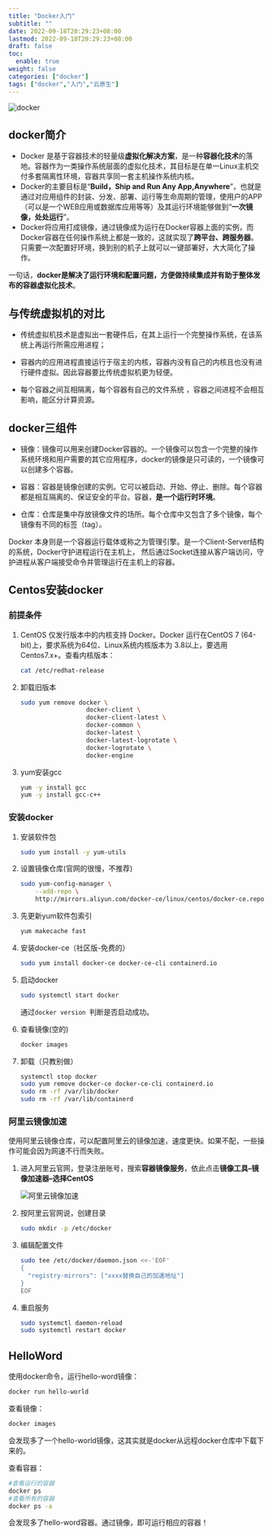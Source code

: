 ```yaml
---
title: "Docker入门"
subtitle: ""
date: 2022-09-18T20:29:23+08:00
lastmod: 2022-09-18T20:29:23+08:00
draft: false
toc:
  enable: true
weight: false
categories: ["docker"]
tags: ["docker","入门","云原生"]
---
```


![docker](/docker安装/docker01.png)

## docker简介                                                                 

- Docker 是基于容器技术的轻量级**虚拟化解决方案**，是一种**容器化技术**的落地。容器作为一类操作系统层面的虚拟化技术，其目标是在单一Linux主机交付多套隔离性环境，容器共享同一套主机操作系统内核。
- Docker的主要目标是“**Build，Ship and Run Any App,Anywhere**”，也就是通过对应用组件的封装、分发、部署、运行等生命周期的管理，使用户的APP（可以是一个WEB应用或数据库应用等等）及其运行环境能够做到“**一次镜像，处处运行**”。
- Docker将应用打成镜像，通过镜像成为运行在Docker容器上面的实例，而 Docker容器在任何操作系统上都是一致的，这就实现了**跨平台、跨服务器**。只需要一次配置好环境，换到别的机子上就可以一键部署好，大大简化了操作。

一句话，**docker是解决了运行环境和配置问题，方便做持续集成并有助于整体发布的容器虚拟化技术**。



## 与传统虚拟机的对比

- 传统虚拟机技术是虚拟出一套硬件后，在其上运行一个完整操作系统，在该系统上再运行所需应用进程；

- 容器内的应用进程直接运行于宿主的内核，容器内没有自己的内核且也没有进行硬件虚拟。因此容器要比传统虚拟机更为轻便。

- 每个容器之间互相隔离，每个容器有自己的文件系统 ，容器之间进程不会相互影响，能区分计算资源。



## docker三组件

- 镜像：镜像可以用来创建Docker容器的。一个镜像可以包含一个完整的操作系统环境和用户需要的其它应用程序，docker的镜像是只可读的，一个镜像可以创建多个容器。

- 容器：容器是镜像创建的实例。它可以被启动、开始、停止、删除。每个容器都是相互隔离的、保证安全的平台。容器，**是一个运行时环境**。

- 仓库：仓库是集中存放镜像文件的场所。每个仓库中又包含了多个镜像，每个镜像有不同的标签（tag）。

Docker 本身则是一个容器运行载体或称之为管理引擎。是一个Client-Server结构的系统，Docker守护进程运行在主机上， 然后通过Socket连接从客户端访问，守护进程从客户端接受命令并管理运行在主机上的容器。 



## Centos安装docker

### 前提条件

1. CentOS 仅发行版本中的内核支持 Docker。Docker 运行在CentOS 7 (64-bit)上，要求系统为64位、Linux系统内核版本为 3.8以上，要选用Centos7.x+。查看内核版本：

   ```bash
   cat /etc/redhat-release
   ```

2. 卸载旧版本

   ```bash
   sudo yum remove docker \
                     docker-client \
                     docker-client-latest \
                     docker-common \
                     docker-latest \
                     docker-latest-logrotate \
                     docker-logrotate \
                     docker-engine
   ```

3. yum安装gcc

   ```bash
   yum -y install gcc
   yum -y install gcc-c++
   ```

### 安装docker

1. 安装软件包

   ```bash
   sudo yum install -y yum-utils
   ```

2. 设置镜像仓库(官网的很慢，不推荐)

   ```bash
   sudo yum-config-manager \
       --add-repo \
       http://mirrors.aliyun.com/docker-ce/linux/centos/docker-ce.repo
   ```

3. 先更新yum软件包索引

   ```bash
   yum makecache fast
   ```

4. 安装docker-ce（社区版-免费的）

   ```bash
   sudo yum install docker-ce docker-ce-cli containerd.io
   ```

5. 启动docker

   ```bash
   sudo systemctl start docker
   ```

   通过`docker version `判断是否启动成功。

6. 查看镜像(空的)

   ```bash
   docker images
   ```

7. 卸载（只教别做）

   ```bash
   systemctl stop docker
   sudo yum remove docker-ce docker-ce-cli containerd.io
   sudo rm -rf /var/lib/docker
   sudo rm -rf /var/lib/containerd
   ```

### 阿里云镜像加速

使用阿里云镜像仓库，可以配置阿里云的镜像加速，速度更快。如果不配，一些操作可能会因为网速不行而失败。

1. 进入阿里云官网，登录注册账号，搜索**容器镜像服务**，依此点击**镜像工具–镜像加速器–选择CentOS**

   ![阿里云镜像加速](/docker安装/ali.png)

2. 按阿里云官网说，创建目录

   ```bash
   sudo mkdir -p /etc/docker
   ```

3. 编辑配置文件

   ```bash
   sudo tee /etc/docker/daemon.json <<-'EOF'
   {
     "registry-mirrors": ["xxxx替换自己的加速地址"]
   }
   EOF
   ```

4. 重启服务

   ```bash
   sudo systemctl daemon-reload
   sudo systemctl restart docker
   ```

## HelloWord

使用docker命令，运行hello-word镜像：

```bash
docker run hello-world
```

查看镜像：

```bash
docker images 
```

会发现多了一个hello-world镜像，这其实就是docker从远程docker仓库中下载下来的。

查看容器：

```bash
#查看运行的容器
docker ps 
#查看所有的容器
docker ps -a
```

会发现多了hello-word容器。通过镜像，即可运行相应的容器！

